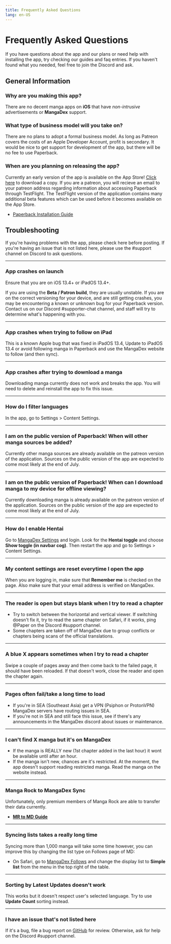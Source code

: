 ```yaml
---
title: Frequently Asked Questions
lang: en-US
---
```


# Frequently Asked Questions
If you have questions about the app and our plans or need help with installing the app, try checking our guides and faq entries. If you haven't found what you needed, feel free to join the Discord and ask.

## General Information

### Why are you making this app?
There are no decent manga apps on **iOS** that have _non-intrusive_ advertisements or **MangaDex** support.

### What type of business model will you take on?
There are no plans to adopt a formal business model. As long as Patreon covers the costs of an Apple Developer Account, profit is secondary. It would be nice to get support for development of the app, but there will be no fee to use Paperback.

### When are you planning on releasing the app?
Currently an early version of the app is available on the App Store! [Click here](https://apps.apple.com/app/paperback-manga-reader/id1519509781) to download a copy.
If you are a patreon, you will recieve an email to your patreon address regarding information about accessing Paperback through TestFlight. The TestFlight version of the application contains many additional beta features which can be used before it becomes available on the App Store.

 * [Paperback Installation Guide](/help/guides/getting-started)

## Troubleshooting
If you're having problems with the app, please check here before posting. If you're having an issue that is not listed here, please use the #support channel on Discord to ask questions.

---

### App crashes on launch
Ensure that you are on iOS 13.4+ or iPadOS 13.4+.

If you are using the **Beta / Patron build**, they are usually unstable. If you are on the correct versioning for your device, and are still getting crashes, you may be encountering a known or unknown bug for your Paperback version. Contact us on our Discord #supporter-chat channel, and staff will try to determine what's happening with you.

---

### App crashes when trying to follow on iPad
This is a known Apple bug that was fixed in iPadOS 13.4, Update to iPadOS 13.4 or avoid following manga in Paperback and use the MangaDex website to follow (and then sync).

---

### App crashes after trying to download a manga
Downloading manga currently does not work and breaks the app. You will need to delete and reinstall the app to fix this issue.

---

### How do I filter languages
In the app, go to Settings > Content Settings.

---

### I am on the public version of Paperback! When will other manga sources be added?
Currently other manga sources are already available on the patreon version of the application. Sources on the public version of the app are expected to come most likely at the end of July.

---

### I am on the public version of Paperback! When can I download manga to my device for offline viewing?
Currently downloading manga is already available on the patreon version of the application. Sources on the public version of the app are expected to come most likely at the end of July.

---

### How do I enable Hentai
Go to [MangaDex Settings](https://mangadex.org/settings) and login. Look for the **Hentai toggle** and choose **Show toggle (in navbar cog)**.
Then restart the app and go to Settings > Content Settings.

---

### My content settings are reset everytime I open the app
When you are logging in, make sure that **Remember me** is checked on the page.
Also make sure that your email address is verified on MangaDex.

---

### The reader is open but stays blank when I try to read a chapter
 * Try to switch between the horizontal and vertical viewer. If switching doesn't fix it, try to read the same chapter on Safari, if it works, ping @Paper on the Discord #support channel.
 * Some chapters are taken off of MangaDex due to group conflicts or chapters being scans of the official translations.

---

### A blue X appears sometimes when I try to read a chapter
Swipe a couple of pages away and then come back to the failed page, it should have been reloaded. If that doesn't work, close the reader and open the chapter again.

---

### Pages often fail/take a long time to load
 * If you're in SEA (Southeast Asia) get a VPN (Psiphon or ProtonVPN) MangaDex servers have routing issues in SEA.
 * If you're not in SEA and still face this issue, see if there's any announcements in the MangaDex discord about issues or maintenance.

---

### I can't find X manga but it's on MangaDex
 * If the manga is REALLY new (1st chapter added in the last hour) it wont be available until after an hour.
 * If the manga isn't new, chances are it's restricted. At the moment, the app doesn't support reading restricted manga. Read the manga on the website instead.

---

### Manga Rock to MangaDex Sync
Unfortunately, only premium members of Manga Rock are able to transfer their data currently.

 * [**MR to MD Guide**](https://www.reddit.com/r/mangarockapp/comments/f89aie/tool_exporting_mr_favorites/)

---

### Syncing lists takes a really long time
Syncing more than 1,000 manga will take some time however, you can improve this by changing the list type on Follows page of MD:

 * On Safari, go to [MangaDex Follows](https://mangadex.org/follows/manga/) and change the display list to **Simple list** from the menu in the top right of the table.

---

### Sorting by Latest Updates doesn't work
This works but it doesn't respect user's selected language. Try to use **Update Count** sorting instead.

---

### I have an issue that's not listed here
If it's a bug, file a bug report on [GitHub](https://github.com/Paperback-iOS/app/issues) for review. Otherwise, ask for help on the Discord #support channel.
